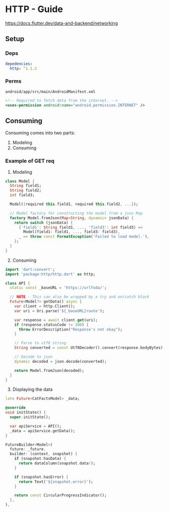 # HTTP - Guide
https://docs.flutter.dev/data-and-backend/networking

## Setup
### Deps
```yaml
depedencies:
  http: ^1.1.2
```

### Perms
`android/app/src/main/AndroidManifest.xml`
```xml
<!-- Required to fetch data from the internet. -->
<uses-permission android:name="android.permission.INTERNET" />
```

## Consuming
Consuming comes into two parts:
 1. Modeling
 2. Consuming

### Example of GET req
1. Modeling
```dart
class Model {
  String field1;
  String field2;
  int field3;

  Model({required this.field1, required this.field2, ...});

  // Model factory for constructing the model from a json Map 
  factory Model.fromJson(Map<String, dynamic> jsonData) {
    return switch (jsonData) {
      {'field1': String field1, ..., 'field3': int field3} =>
        Model(field1: field1, ..., field3: field3),
      _ => throw const FormatException('Failed to load model.'),
    };
  }
}
``` 

2. Consuming
```dart
import 'dart:convert';
import 'package:http/http.dart' as http;

class API {
  static const _baseURL = 'https://urlfoda/';

  // NOTE - This can also be wrapped by a try and on/catch block 
  Future<Model?> getData() async {
    var client = http.Client();
    var uri = Uri.parse('${_baseURL}route');

    var response = await client.get(uri);
    if (response.statusCode != 200) {
      throw ErrorDescription("Response's not okay");
    }

    // Parse to utf8 string
    String converted = const Utf8Decoder().convert(response.bodyBytes);

    // Decode to json
    dynamic decoded = json.decode(converted);

    return Model.fromJson(decoded);
  }
}
```

3. Displaying the data
```dart
late Future<CatFactsModel> _data;

@override
void initState() {
  super.initState();

  var apiService = API();
  _data = apiService.getData();
}

FutureBuilder<Model>(
  future: _future,
  builder: (context, snapshot) {
    if (snapshot.hasData) {
      return dataColumn(snapshot.data!);
    }

    if (snapshot.hasError) {
      return Text('${snapshot.error}');
    }

    return const CircularProgressIndicator();
  },
),
```
